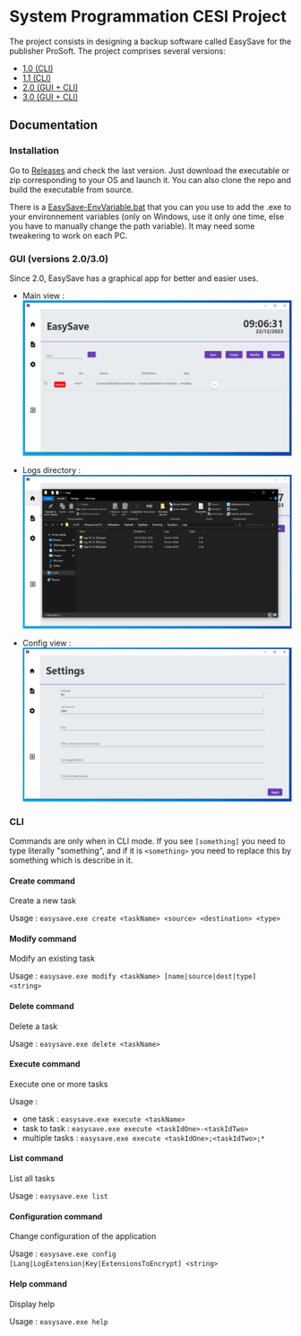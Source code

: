 # System Programmation CESI Project

The project consists in designing a backup software called EasySave for the publisher ProSoft. The project comprises several versions:

- [1.0 (CLI)](https://github.com/SysProg-CESI-Groupe-B/SysProg-CESI/releases/tag/v1.0.0)
- [1.1 (CLI)](https://github.com/SysProg-CESI-Groupe-B/SysProg-CESI/releases/tag/v1.1.0)
- [2.0 (GUI + CLI)](https://github.com/SysProg-CESI-Groupe-B/SysProg-CESI/releases/tag/v2.0.0)
- [3.0 (GUI + CLI)](https://github.com/SysProg-CESI-Groupe-B/SysProg-CESI/releases/tag/v3.0.0)

## Documentation

### Installation
Go to [Releases](https://github.com/SysProg-CESI-Groupe-B/SysProg-CESI/releases) and check the last version. Just download the executable or zip corresponding to your OS and launch it. You can also clone the repo and build the executable from source.

There is a [EasySave-EnvVariable.bat](https://github.com/SysProg-CESI-Groupe-B/SysProg-CESI/blob/preprod/EasySave-EnvVariable.bat) that you can you use to add the .exe to your environnement variables (only on Windows, use it only one time, else you have to manually change the path variable). It may need some tweakering to work on each PC.

### GUI (versions 2.0/3.0)

Since 2.0, EasySave has a graphical app for better and easier uses.

- Main view :
![main-view.png](https://github.com/SysProg-CESI-Groupe-B/SysProg-CESI/blob/main/images/mainview.png)

- Logs directory :
![logs.png](https://github.com/SysProg-CESI-Groupe-B/SysProg-CESI/blob/main/images/logs.png)

- Config view :
![config.png](https://github.com/SysProg-CESI-Groupe-B/SysProg-CESI/blob/main/images/config.png)

### CLI
Commands are only when in CLI mode. 
If you see `[something]` you need to type literally "something", and if it is `<something>` you need to replace this by something which is describe in it.

#### Create command
Create a new task

Usage : `easysave.exe create <taskName> <source> <destination> <type>`

#### Modify command
Modify an existing task

Usage : `easysave.exe modify <taskName> [name|source|dest|type] <string>`

#### Delete command
Delete a task

Usage : `easysave.exe delete <taskName>`

#### Execute command
Execute one or more tasks

Usage :
- one task : `easysave.exe execute <taskName>`
- task to task : `easysave.exe execute <taskIdOne>-<taskIdTwo>`
- multiple tasks : `easysave.exe execute <taskIdOne>;<taskIdTwo>;*`

#### List command
List all tasks

Usage : `easysave.exe list`

#### Configuration command
Change configuration of the application

Usage : `easysave.exe config [Lang|LogExtension|Key|ExtensionsToEncrypt] <string>`

#### Help command
Display help

Usage : `easysave.exe help`
